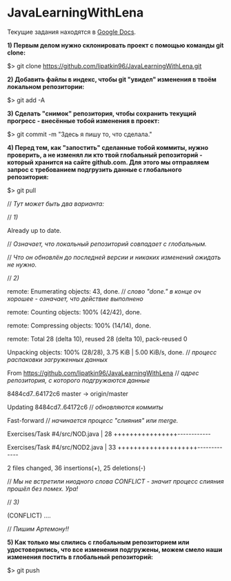 # JavaLearningWithLena

Текущие задания находятся в <a href = "https://vk.com/away.php?to=https%3A%2F%2Fdocs.google.com%2Fdocument%2Fd%2F1-TPSv69dhbwm1DeoDl9BjJHTgR51jenevuqlaKNUzoc%2Fedit%3Fusp%3Dsharing&cc_key=">Google Docs</a>.

<strong>1) Первым делом нужно склонировать проект с помощью команды git clone:</strong>

$> git clone https://github.com/lipatkin96/JavaLearningWithLena.git

<strong>2) Добавить файлы в индекс, чтобы git "увидел" изменения в твоём локальном репозитории:</strong>

$> git add -A

<strong>3) Сделать "снимок" репозитория, чтобы сохранить текущий прогресс - внесённые тобой изменения в проект:</strong>

$> git commit -m "Здесь я пишу то, что сделала."

<strong>4) Перед тем, как "запостить" сделанные тобой коммиты, нужно проверить, а не изменял ли кто твой глобальный репозиторий - который хранится на сайте github.com. Для этого мы отправляем запрос с требованием подгрузить данные с глобального репозитория:</strong>

$> git pull

// <i>Тут может быть два варианта:</i>

// <i>1)</i>

Already up to date.

// <i>Означает, что локальный репозиторий совпадает с глобальным. </i>

// <i>Что он обновлён до последней версии и никаких изменений ожидать не нужно.</i>

// <i>2)</i>

remote: Enumerating objects: 43, done.                  // <i>слово "done." в конце оч хорошее - означает, что действие выполнено</i>

remote: Counting objects: 100% (42/42), done.

remote: Compressing objects: 100% (14/14), done.

remote: Total 28 (delta 10), reused 28 (delta 10), pack-reused 0

Unpacking objects: 100% (28/28), 3.75 KiB | 5.00 KiB/s, done.     // <i>процесс распаковки загруженных данных</i>

From https://github.com/lipatkin96/JavaLearningWithLena           // <i>адрес репозитория, с которого подгружаются данные</i>

   8484cd7..64172c6  master     -> origin/master
   
Updating 8484cd7..64172c6                                         // <i>обновляются коммиты</i>

Fast-forward                                                      // <i>начинается процесс "слияния" или merge.</i>

 Exercises/Task #4/src/NOD.java  | 28 ++++++++++++++++------------
 
 Exercises/Task #4/src/NOD2.java | 33 ++++++++++++++++++++-------------
 
 2 files changed, 36 insertions(+), 25 deletions(-)

// <i>Мы не встретили ниодного слова CONFLICT - значит процесс слияния прошёл без помех. Ура!</i>

// <i>3)</i>

(CONFLICT) ....

// <i>Пишим Артемону!!</i>


<strong>5) Как только мы слились с глобальным репозиторием или удостоверились, что все изменения подгружены, можем смело наши изменения постить в глобальный репозиторий:</strong>

$> git push
